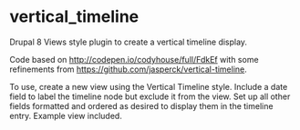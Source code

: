 # vertical_timeline
Drupal 8 Views style plugin to create a vertical timeline display.

Code based on http://codepen.io/codyhouse/full/FdkEf with some refinements from https://github.com/jasperck/vertical-timeline.

To use, create a new view using the Vertical Timeline style. Include a date field to label the timeline node but exclude it from the view.
Set up all other fields formatted and ordered as desired to display them in the timeline entry. Example view included.